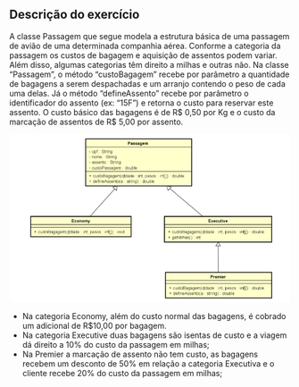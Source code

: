 ## Descrição do exercício
A classe Passagem que segue modela a estrutura básica de uma passagem de avião de uma determinada companhia aérea. Conforme a categoria da passagem os custos de bagagem e aquisição de assentos podem variar. Além disso, algumas categorias têm direito a milhas e outras não. Na classe “Passagem”, o método “custoBagagem” recebe por parâmetro a quantidade de bagagens a serem despachadas e um arranjo contendo o peso de cada uma delas. Já o método “defineAssento” recebe por parâmetro o identificador do assento (ex: “15F”) e retorna o custo para reservar este assento. O custo básico das bagagens é de R$ 0,50 por Kg e o custo da marcação de assentos de R$ 5,00 por assento.

![Class diagram](./class_diagram.png "Class diagram")

- Na categoria Economy, além do custo normal das bagagens, é cobrado um adicional de R$10,00 por bagagem.
- Na categoria Executive duas bagagens são isentas de custo e a viagem dá direito a 10% do custo da passagem em milhas;
- Na Premier a marcação de assento não tem custo, as bagagens recebem um desconto de 50% em relação a categoria Executiva e o cliente recebe 20% do custo da passagem em milhas;
